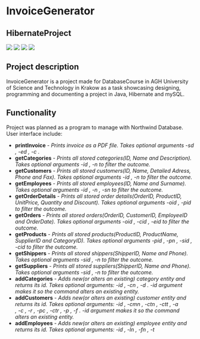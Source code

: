 # InvoiceGenerator
## HibernateProject

[![](https://img.shields.io/badge/Hibernate-5.4.14-orange)]()
[![](https://img.shields.io/badge/Maven-3.6.1-green)]()
[![](https://img.shields.io/badge/Java-11-red)]()
[![](https://img.shields.io/badge/mySQL-8.0.19-blue)]()

## Project description
InvoiceGenerator is a project made for DatabaseCourse in AGH University of Science and Technology in Krakow as a task showcasing designing, programming and documenting a project in Java, Hibernate and mySQL. 


## Functionality
Project was planned as a program to manage with Northwind Database. 
User interface include:
 - **printInvoice**  - *Prints invoice as a PDF file. Takes optional arguments -sd <startDate>, -ed <endDate>, -c <customerName>.*  
 - **getCategories**  - *Prints all stored categories(ID, Name and Description). Takes optional arguments -id <id>, -n <name> to filter the outcome.* 
 - **getCustomers**  - *Prints all stored customers(ID, Name, Detailed Adress, Phone and Fax). Takes optional arguments -id <id>, -n <name> to filter the outcome.* 
 - **getEmployees**  - *Prints all stored employees(ID, Name and Surname). Takes optional arguments -id <id>, -n <name>, -sn <surname> to filter the outcome.*
 - **getOrderDetails**  - *Prints all stored order details(OrderID, ProductID, UnitPrice, Quantity and Discount). Takes optional arguments -oid <orderID>, -pid <productId> to filter the outcome.* 
 - **getOrders**  - *Prints all stored orders(OrderID, CustomerID, EmployeeID and OrderDate). Takes optional arguments -oid <orderID>, -cid <customerID>, -eid <employeeID> to filter the outcome.* 
 - **getProducts**  - *Prints all stored products(ProductID, ProductName, SupplierID and CategoryID). Takes optional arguments -pid <productID>, -pn <productName>, -sid <supplierID>, -cid <categoryID> to filter the outcome.* 
 - **getShippers**  - *Prints all stored shippers(ShipperID, Name and Phone). Takes optional arguments -sid <shipperID>, -n <name> to filter the outcome.* 
 - **getSuppliers**  - *Prints all stored suppliers(ShipperID, Name and Phone). Takes optional arguments -sid <supplierID>, -n <name> to filter the outcome.* 
 - **addCategories**  - *Adds new(or alters an existing) category entity and returns its id. Takes optional arguments: -id <alteredEntityId>, -cn <categoryName>, -d <description>. -id argument makes it so the command alters an existing entity.* 
 - **addCustomers**  - *Adds new(or alters an existing) customer entity and returns its id. Takes optional arguments: -id <alteredEntityId>, -cmn <companyName>, -ctn <contactName>, -ctt <contactTitle>, -a <address>, -c <city>, -r <region>, -pc <postalCode>, -ctr <country>, -p <phone>, -f <fax>. -id argument makes it so the command alters an existing entity.*
 - **addEmployees**  - *Adds new(or alters an existing) employee entity and returns its id. Takes optional arguments: -id <alteredEntityId>, -ln <lastName>, -fn <firstName>, -t <title>, -toc <titleOfCourtesy>, -a <address>, -c <city>, -r <region>, -pc <postalCode>, -ctr <country>, -n <notes>, -rt <reportsTo>. -id argument makes it so the command alters an existing entity.* 
 - **addOrderDetails**  - *Adds new(or alters an existing) order details entity and returns its id. Takes optional arguments: -id <alteredEntityId>, -up <unitPrice>, -d <discount> -q <quantity>. -id argument makes it so the command alters an existing entity.*
 - **addOrders**  - *Adds new(or alters an existing) order entity and returns its id. Takes optional arguments: -id <alteredEntityId>, -cid <customerId>, -eid <employeeId>, -od <orderDetails>, -sv <shipVia>, -f <freight>, -sn <shipName>, -sa <shipAddress>, -sc <shipCity>, -sr <shipRegion>, -spc <shipPostalCode>, -sctr <shipCountry>. -id argument makes it so the command alters an existing entity.* 
 - **addProducts**  - *Adds new(or alters an existing) product entity and returns its id. Takes optional arguments: -id <alteredEntityId>, -pn <productName>, -sid <supplierId>, -cid <categoryId>, -qpu <quantityPerUnit>, -up <unitPrice>, -uis <unitsInStock>, -uoo <unitsOnOrder>, -rl <ReorderLevel>, -d <discontinued>. -id argument makes it so the command alters an existing entity.*
 - **addShippers**  - *Adds new(or alters an existing) shipper entity and returns its id. Takes optional arguments: -id <alteredEntityId>, -cn <companyName>, -p <phone>. -id argument makes it so the command alters an existing entity.*
 - **addSuppliers**  - *Adds new(or alters an existing) supplier entity and returns its id. Takes optional arguments: -id <alteredEntityId>, -cmn <companyName>, -ctn <contactName>, -ctt <contactTitle>, -a <address>, -c <city>, -r <region>, -pc <postalCode>, -ctr <country>, -p <phone>, -f <fax>, -hp <homePage>. -id argument makes it so the command alters an existing entity.*
 - **exit**  - *Ends dialog and exits the program.*
## Showcase
#### Inputed Data:
```
{
  "startDate": "1994-04-03 00:00:00",
  "endDate": "2020-04-04 00:00:00",
  "customerID": "ALFKI"
}
```
Command:
```
printInvoice -sd 1994-04-03_00:00:00 -ed 2020-04-04_00:00:00 -c ALFKI
```
#### Generated Invoice
[Example Of Generated Invoice in PDF](src/main/resources/Alfreds_Futterkiste_invoice.pdf)  
  
![Example Of Generated Invoice](src/main/resources/exampleInvoice.jpg)



